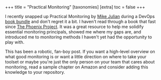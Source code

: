 +++
title = "Practical Monitoring"
[taxonomies]
[extra]
  toc = false
+++

I recently snapped up Practical Monitoring by [Mike Julian](https://twitter.com/mike_julian) during a DevOps [book bundle](https://www.humblebundle.com/books) and don't regret it a bit. I haven't read through a book that fast since [The Phoenix Project](https://www.amazon.com/Phoenix-Project-DevOps-Helping-Business/dp/0988262592). It was a great resource to help me solidify essential monitoring principals, showed me where my gaps are, and introduced me to monitoring methods I haven't yet had the opportunity to play with.

This has been a robotic, fan-boy post. If you want a high-level overview on what good monitoring is or want a little direction on where to take your toolset or maybe you're just the only person on your team that cares about monitoring, read a sample chapter on Amazon and consider adding this knowledge to your repository.